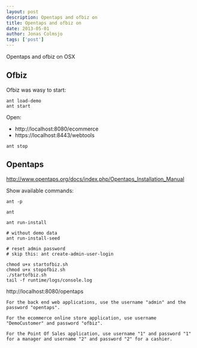 ```yaml
---
layout: post
description: Opentaps and ofbiz on
title: Opentaps and ofbiz on
date: 2013-05-01
author: Jonas Colmsjo
tags: ['post']
---
```


Opentaps and ofbiz on OSX





## Ofbiz

Ofbiz was wasy to start:

```
ant load-demo
ant start
```

Open:

 * http://localhost:8080/ecommerce
 * https://localhost:8443/webtools


```
ant stop
```


## Opentaps


http://www.opentaps.org/docs/index.php/Opentaps_Installation_Manual


Show available commands:

```
ant -p

ant
```

```
ant run-install

# without demo data
ant run-install-seed

# reset admin password
# skip this: ant create-admin-user-login

chmod u+x startofbiz.sh
chmod u+x stopofbiz.sh
./startofbiz.sh 
tail -f runtime/logs/console.log
```

http://localhost:8080/opentaps


```
For the back end web applications, use the username "admin" and the password "opentaps".

For the ecommerce online store application, use username "DemoCustomer" and password "ofbiz".

For the Point Of Sales application, use username "1" and password "1" for a manager and username "2" and password "2" for a cashier. 
```




